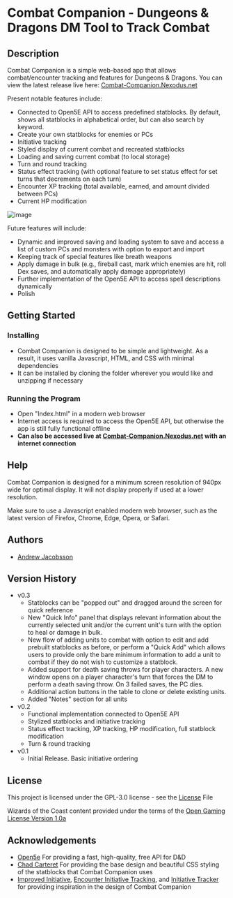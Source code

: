 # Combat Companion - Dungeons & Dragons DM Tool to Track Combat
## Description

Combat Companion is a simple web-based app that allows combat/encounter tracking and features for Dungeons &amp; Dragons. You can view the latest release live here: [Combat-Companion.Nexodus.net](https://combat-companion.nexodus.net)

Present notable features include:

- Connected to Open5E API to access predefined statblocks. By default, shows all statblocks in alphabetical order, but can also search by keyword.
- Create your own statblocks for enemies or PCs
- Initiative tracking
- Styled display of current combat and recreated statblocks
- Loading and saving current combat (to local storage)
- Turn and round tracking
- Status effect tracking (with optional feature to set status effect for set turns that decrements on each turn)
- Encounter XP tracking (total available, earned, and amount divided between PCs)
- Current HP modification

![image](https://user-images.githubusercontent.com/43420737/211697421-7a2fea34-3899-4f17-9448-a81edc2fd9ba.png)

Future features will include:
- Dynamic and improved saving and loading system to save and access a list of custom PCs and monsters with option to export and import
- Keeping track of special features like breath weapons
- Apply damage in bulk (e.g., fireball cast, mark which enemies are hit, roll Dex saves, and automatically apply damage appropriately)
- Further implementation of the Open5E API to access spell descriptions dynamically
- Polish

## Getting Started
### Installing
- Combat Companion is designed to be simple and lightweight. As a result, it uses vanilla Javascript, HTML, and CSS with minimal dependencies
- It can be installed by cloning the folder wherever you would like and unzipping if necessary
### Running the Program
- Open "Index.html" in a modern web browser
- Internet access is required to access the Open5E API, but otherwise the app is still fully functional offline
- **Can also be accessed live at [Combat-Companion.Nexodus.net](https://combat-companion.nexodus.net) with an internet connection**

## Help
Combat Companion is designed for a minimum screen resolution of 940px wide for optimal display. It will not display properly if used at a lower resolution.

Make sure to use a Javascript enabled modern web browser, such as the latest version of Firefox, Chrome, Edge, Opera, or Safari.

## Authors
- [Andrew Jacobsson](https://nexodus.net/about)

## Version History
- v0.3
  - Statblocks can be "popped out" and dragged around the screen for quick reference
  - New "Quick Info" panel that displays relevant information about the currently selected unit and/or the current unit's turn with the option to heal or damage in bulk.
  - New flow of adding units to combat with option to edit and add prebuilt statblocks as before, or perform a "Quick Add" which allows users to provide only the bare minimum information to add a unit to combat if they do not wish to customize a statblock.
  - Added support for death saving throws for player characters. A new window opens on a player character's turn that forces the DM to perform a death saving throw. On 3 failed saves, the PC dies.
  - Additional action buttons in the table to clone or delete existing units.
  - Added "Notes" section for all units
- v0.2
  - Functional implementation connected to Open5E API
  - Stylized statblocks and initiative tracking
  - Status effect tracking, XP tracking, HP modification, full statblock modification
  - Turn & round tracking
- v0.1
  - Initial Release. Basic initiative ordering
  
## License
This project is licensed under the GPL-3.0 license - see the [License](LICENSE) File

Wizards of the Coast content provided under the terms of the [Open Gaming License Version 1.0a](docs/SRD-OGL_V1.1.pdf)

## Acknowledgements
- [Open5e](https://open5e.com/) For providing a fast, high-quality, free API for D&D
- [Chad Carteret](https://codepen.io/retractedhack/pen/gPLpWe) For providing the base design and beautiful CSS styling of the statblocks that Combat Companion uses
- [Improved Initiative](https://www.improved-initiative.com/), [Encounter Initiative Tracking](https://kastark.co.uk/rpgs/encounter-tracker/), and [Initiative Tracker](https://dm.tools/tracker) for providing inspiration in the design of Combat Companion
